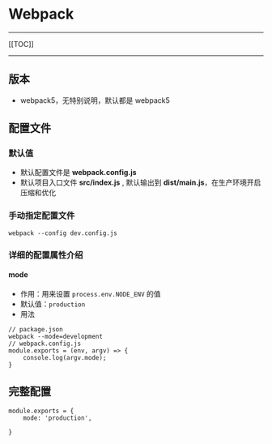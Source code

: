 # Webpack

------

[[TOC]]

------

## 版本

- webpack5，无特别说明，默认都是 webpack5

## 配置文件

### 默认值

- 默认配置文件是 **webpack.config.js**
- 默认项目入口文件 **src/index.js** , 默认输出到 **dist/main.js**，在生产环境开启压缩和优化

### 手动指定配置文件

```shell
webpack --config dev.config.js
```

### 详细的配置属性介绍

#### mode

- 作用：用来设置 `process.env.NODE_ENV` 的值
- 默认值：`production`
- 用法

```
// package.json
webpack --mode=development
// webpack.config.js
module.exports = (env, argv) => {
	console.log(argv.mode);
}
```



## 完整配置

```
module.exports = {
	mode: 'production',
	
}
```


